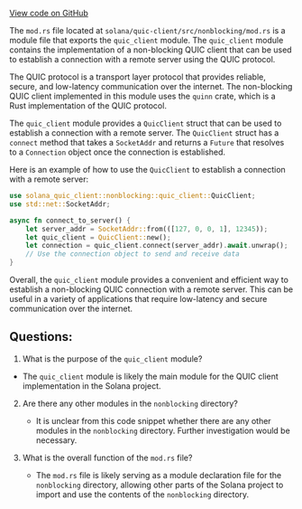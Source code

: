 [View code on GitHub](https://github.com/solana-labs/solana/blob/master/quic-client/src/nonblocking/mod.rs)

The `mod.rs` file located at `solana/quic-client/src/nonblocking/mod.rs` is a module file that exports the `quic_client` module. The `quic_client` module contains the implementation of a non-blocking QUIC client that can be used to establish a connection with a remote server using the QUIC protocol.

The QUIC protocol is a transport layer protocol that provides reliable, secure, and low-latency communication over the internet. The non-blocking QUIC client implemented in this module uses the `quinn` crate, which is a Rust implementation of the QUIC protocol.

The `quic_client` module provides a `QuicClient` struct that can be used to establish a connection with a remote server. The `QuicClient` struct has a `connect` method that takes a `SocketAddr` and returns a `Future` that resolves to a `Connection` object once the connection is established.

Here is an example of how to use the `QuicClient` to establish a connection with a remote server:

```rust
use solana_quic_client::nonblocking::quic_client::QuicClient;
use std::net::SocketAddr;

async fn connect_to_server() {
    let server_addr = SocketAddr::from(([127, 0, 0, 1], 12345));
    let quic_client = QuicClient::new();
    let connection = quic_client.connect(server_addr).await.unwrap();
    // Use the connection object to send and receive data
}
```

Overall, the `quic_client` module provides a convenient and efficient way to establish a non-blocking QUIC connection with a remote server. This can be useful in a variety of applications that require low-latency and secure communication over the internet.
## Questions: 
 1. What is the purpose of the `quic_client` module?
   - The `quic_client` module is likely the main module for the QUIC client implementation in the Solana project.

2. Are there any other modules in the `nonblocking` directory?
   - It is unclear from this code snippet whether there are any other modules in the `nonblocking` directory. Further investigation would be necessary.

3. What is the overall function of the `mod.rs` file?
   - The `mod.rs` file is likely serving as a module declaration file for the `nonblocking` directory, allowing other parts of the Solana project to import and use the contents of the `nonblocking` directory.